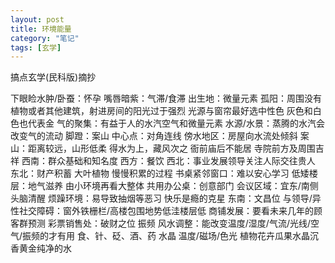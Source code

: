 ```yaml
---
layout: post
title: 环境能量
category: "笔记"
tags: [玄学]
---
```

搞点玄学(民科版)摘抄

下眼睑水肿/卧蚕：怀孕
嘴唇暗紫：气滞/食滞
出生地：微量元素
孤阳：周围没有植物或者其他建筑，射进房间的阳光过于强烈
光源与窗帘最好选中性色
灰色和白色也代表金
气的聚集：有益于人的水汽空气和微量元素
水源/水景：蒸腾的水汽会改变气的流动
脚蹬：案山
中心点：对角连线
傍水地区：房屋向水流处倾斜
案山：距离较远，山形低柔
得水为上，藏风次之
衙前庙后不能居
寺院前方及周围吉祥
西南：群众基础和知名度
西方：餐饮
西北：事业发展领导关注人际交往贵人
东北：财产积蓄
大叶植物
慢慢积累的过程
书桌紧邻窗口：难以安心学习
低矮楼层：地气滋养
由小环境再看大整体
共用办公桌：创意部门
会议区域：宜东/南侧 头脑清醒
烦躁环境：易导致抽烟等恶习
快乐是瘾的克星
东南：文昌位
与领导/异性社交障碍：窗外铁栅栏/高楼包围地势低洼楼层低
商铺发展：要看未来几年的顾客群预测
彩票销售处：破财之位
振频
风水调整：能改变温度/湿度/气流/光线/空气/振频的才有用
食、针、砭、酒、药 
水晶
温度/磁场/色光 植物花卉瓜果水晶沉香黄金纯净的水
